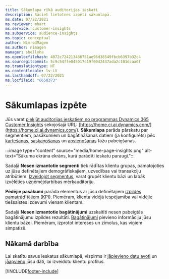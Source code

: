 ```yaml
---
title: Sākumlapa rīkā auditorijas ieskati
description: Sāciet lietotnes izpēti sākumlapā.
ms.date: 07/22/2021
ms.reviewer: mhart
ms.service: customer-insights
ms.subservice: audience-insights
ms.topic: conceptual
author: NimrodMagen
ms.author: nimagen
manager: shellyha
ms.openlocfilehash: 4072c724213486751ae96d38549fbcb6397b32c4
ms.sourcegitcommit: 5c9c54ffe045017c19f0042437ada2c101dcaa0f
ms.translationtype: HT
ms.contentlocale: lv-LV
ms.lasthandoff: 07/22/2021
ms.locfileid: "6650373"
---
```

# <a name="explore-the-home-page"></a>Sākumlapas izpēte

Jūs varat [piekļūt auditorijas ieskatiem no programmas Dynamics 365 Customer Insights](https://home.ci.ai.dynamics.com/) sekojošajā URL: [https://home.ci.ai.dynamics.com/](https://home.ci.ai.dynamics.com/).
**Sākumlapa** parāda pārskatu par segmentiem, pasākumiem un bagātināšanas datiem (ja konfigurēts) pēc [kartēšanas](map-entities.md), [saskaņošanas](match-entities.md) un [apvienošanas](merge-entities.md) fāžu pabeigšanas.

:::image type="content" source="media/home-page-insights.png" alt-text="Sākuma ekrāna ekrāns, kurā parādīti ieskatu paraugi.":::

Sadaļā **Nesen izmantotie segmenti** tiek rādītas klientu grupas, pamatojoties uz jūsu definētajiem demogrāfiskajiem, uzvedības vai transakciju atribūtiem. [Izveidojot segmentus](segments.md), varat grupēt klientu bāzi un labāk izvēlēties uzņēmējdarbības mērķauditoriju.

**Pēdējie pasākumi** parāda elementus ar jūsu definētajiem [izpildes pamatrādītājiem (KPI)](measures.md). Piemēram, klienta vidējā iespējamība vai vidējie tiešsaistes izdevumi vienam klientam.

Sadaļā **Nesen izmantotie bagātinājumi** uzskaitīti nesen pabeigtās bagātinājumu izpildes rezultāti. [Bagātinājumi](enrichment-hub.md) pievieno informāciju jūsu klientu bāzei. Piemēram, izprotot intereses un zīmolus, kas viņiem simpatizē.

## <a name="next-step"></a>Nākamā darbība

Lai skatītu savus ieskatus sākumlapā, vispirms ir [jāpievieno datu avoti](data-sources.md) un [jāapvieno](data-unification.md) jūsu dati, lai izveidotu klientu profilus.

[!INCLUDE[footer-include](../includes/footer-banner.md)]